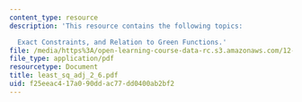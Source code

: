 ```yaml
---
content_type: resource
description: 'This resource contains the following topics:

  Exact Constraints, and Relation to Green Functions.'
file: /media/https%3A/open-learning-course-data-rc.s3.amazonaws.com/12-864-inference-from-data-and-models-spring-2005/f25eeac417a090ddac77dd0400ab2bf2_least_sq_adj_2_6.pdf
file_type: application/pdf
resourcetype: Document
title: least_sq_adj_2_6.pdf
uid: f25eeac4-17a0-90dd-ac77-dd0400ab2bf2
---
```


